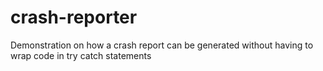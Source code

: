 # crash-reporter
Demonstration on how a crash report can be generated without having to wrap code in try catch statements
